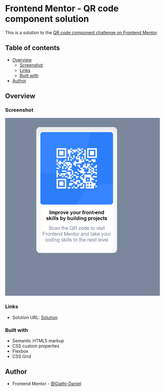 # Frontend Mentor - QR code component solution

This is a solution to the [QR code component challenge on Frontend Mentor](https://www.frontendmentor.io/challenges/qr-code-component-iux_sIO_H).

## Table of contents

- [Overview](#overview)
  - [Screenshot](#screenshot)
  - [Links](#links)
  - [Built with](#built-with)
- [Author](#author)

## Overview

### Screenshot

![Preview](./images/screenshot.PNG)

### Links

- Solution URL: [Solution](https://www.frontendmentor.io/solutions/responsive-qrcodecomponent-O-zx5Indcn)

### Built with

- Semantic HTML5 markup
- CSS custom properties
- Flexbox
- CSS Grid

## Author

- Frontend Mentor - [@Giathi-Daniel](https://www.frontendmentor.io/profile/Giathi-Daniel)
